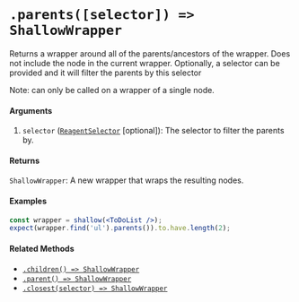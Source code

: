 # `.parents([selector]) => ShallowWrapper`

Returns a wrapper around all of the parents/ancestors of the wrapper. Does not include the node
in the current wrapper. Optionally, a selector can be provided and it will filter the parents by
this selector

Note: can only be called on a wrapper of a single node.


#### Arguments

1. `selector` ([`ReagentSelector`](../selector.md) [optional]): The selector to filter the parents by.


#### Returns

`ShallowWrapper`: A new wrapper that wraps the resulting nodes.



#### Examples

```jsx
const wrapper = shallow(<ToDoList />);
expect(wrapper.find('ul').parents()).to.have.length(2);
```

#### Related Methods

- [`.children() => ShallowWrapper`](children.md)
- [`.parent() => ShallowWrapper`](parent.md)
- [`.closest(selector) => ShallowWrapper`](closest.md)
